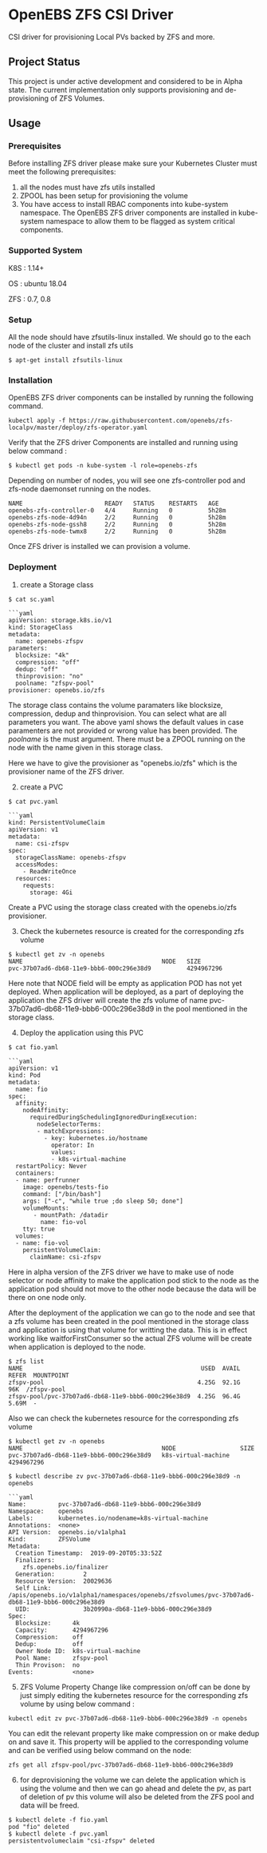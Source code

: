 # OpenEBS ZFS CSI Driver

CSI driver for provisioning Local PVs backed by ZFS and more.

## Project Status

This project is under active development and considered to be in Alpha state.
The current implementation only supports provisioning and de-provisioning of ZFS Volumes.

## Usage

### Prerequisites

Before installing ZFS driver please make sure your Kubernetes Cluster
must meet the following prerequisites:

1. all the nodes must have zfs utils installed
2. ZPOOL has been setup for provisioning the volume
3. You have access to install RBAC components into kube-system namespace.
   The OpenEBS ZFS driver components are installed in kube-system namespace
   to allow them to be flagged as system critical components.

### Supported System

K8S : 1.14+

OS : ubuntu 18.04

ZFS : 0.7, 0.8

### Setup

All the node should have zfsutils-linux installed. We should go to the
each node of the cluster and install zfs utils
```
$ apt-get install zfsutils-linux
```

### Installation

OpenEBS ZFS driver components can be installed by running the
following command.

```
kubectl apply -f https://raw.githubusercontent.com/openebs/zfs-localpv/master/deploy/zfs-operator.yaml
```

Verify that the ZFS driver Components are installed and running using below command :


```
$ kubectl get pods -n kube-system -l role=openebs-zfs
```

Depending on number of nodes, you will see one zfs-controller pod and zfs-node daemonset running
on the nodes.

```
NAME                       READY   STATUS    RESTARTS   AGE
openebs-zfs-controller-0   4/4     Running   0          5h28m
openebs-zfs-node-4d94n     2/2     Running   0          5h28m
openebs-zfs-node-gssh8     2/2     Running   0          5h28m
openebs-zfs-node-twmx8     2/2     Running   0          5h28m

```

Once ZFS driver is installed we can provision a volume.


### Deployment

1. create a Storage class

```
$ cat sc.yaml

```yaml
apiVersion: storage.k8s.io/v1
kind: StorageClass
metadata:
  name: openebs-zfspv
parameters:
  blocksize: "4k"
  compression: "off"
  dedup: "off"
  thinprovision: "no"
  poolname: "zfspv-pool"
provisioner: openebs.io/zfs
```

The storage class contains the volume paramaters like blocksize, compression, dedup and thinprovision. You can select what are all
parameters you want. The above yaml shows the default values in case paramenters are not provided or wrong value has been provided.
The *poolname* is the must argument. There must be a ZPOOL running on the node with the name given in this storage class.

Here we have to give the provisioner as "openebs.io/zfs" which is the provisioner name of the ZFS driver.

2. create a PVC

```
$ cat pvc.yaml

```yaml
kind: PersistentVolumeClaim
apiVersion: v1
metadata:
  name: csi-zfspv
spec:
  storageClassName: openebs-zfspv
  accessModes:
    - ReadWriteOnce
  resources:
    requests:
      storage: 4Gi
```

Create a PVC using the storage class created with the openebs.io/zfs provisioner.

3. Check the kubernetes resource is created for the corresponding zfs volume

```
$ kubectl get zv -n openebs
NAME                                       NODE   SIZE
pvc-37b07ad6-db68-11e9-bbb6-000c296e38d9          4294967296
```

Here note that NODE field will be empty as application POD has not yet deployed.
When application will be deployed, as a part of deploying the application the ZFS
driver will create the zfs volume of name pvc-37b07ad6-db68-11e9-bbb6-000c296e38d9
in the pool mentioned in the storage class.

4. Deploy the application using this PVC

```
$ cat fio.yaml

```yaml
apiVersion: v1
kind: Pod
metadata:
  name: fio
spec:
  affinity:
    nodeAffinity:
      requiredDuringSchedulingIgnoredDuringExecution:
        nodeSelectorTerms:
        - matchExpressions:
          - key: kubernetes.io/hostname
            operator: In
            values:
            - k8s-virtual-machine
  restartPolicy: Never
  containers:
  - name: perfrunner
    image: openebs/tests-fio
    command: ["/bin/bash"]
    args: ["-c", "while true ;do sleep 50; done"]
    volumeMounts:
       - mountPath: /datadir
         name: fio-vol
    tty: true
  volumes:
  - name: fio-vol
    persistentVolumeClaim:
      claimName: csi-zfspv
```

Here in alpha version of the ZFS driver we have to make use of node selector or node affinity
to make the application pod stick to the node as the application pod should not move to the
other node because the data will be there on one node only.

After the deployment of the application we can go to the node and see that a zfs volume has been
created in the pool mentioned in the storage class and application is using that volume for writting
the data. This is in effect working like waitforFirstConsumer so the actual ZFS volume will be create
when application is deployed to the node.

```
$ zfs list
NAME                                                  USED  AVAIL  REFER  MOUNTPOINT
zfspv-pool                                           4.25G  92.1G    96K  /zfspv-pool
zfspv-pool/pvc-37b07ad6-db68-11e9-bbb6-000c296e38d9  4.25G  96.4G  5.69M  -
```
Also we can check the kubernetes resource for the corresponding zfs volume

```
$ kubectl get zv -n openebs
NAME                                       NODE                  SIZE
pvc-37b07ad6-db68-11e9-bbb6-000c296e38d9   k8s-virtual-machine   4294967296

$ kubectl describe zv pvc-37b07ad6-db68-11e9-bbb6-000c296e38d9 -n openebs

```yaml
Name:         pvc-37b07ad6-db68-11e9-bbb6-000c296e38d9
Namespace:    openebs
Labels:       kubernetes.io/nodename=k8s-virtual-machine
Annotations:  <none>
API Version:  openebs.io/v1alpha1
Kind:         ZFSVolume
Metadata:
  Creation Timestamp:  2019-09-20T05:33:52Z
  Finalizers:
    zfs.openebs.io/finalizer
  Generation:        2
  Resource Version:  20029636
  Self Link:         /apis/openebs.io/v1alpha1/namespaces/openebs/zfsvolumes/pvc-37b07ad6-db68-11e9-bbb6-000c296e38d9
  UID:               3b20990a-db68-11e9-bbb6-000c296e38d9
Spec:
  Blocksize:      4k
  Capacity:       4294967296
  Compression:    off
  Dedup:          off
  Owner Node ID:  k8s-virtual-machine
  Pool Name:      zfspv-pool
  Thin Provison:  no
Events:           <none>
```

5. ZFS Volume Property Change like compression on/off can be done by just simply
   editing the kubernetes resource for the corresponding zfs volume by using below command :

```
kubectl edit zv pvc-37b07ad6-db68-11e9-bbb6-000c296e38d9 -n openebs
```

You can edit the relevant property like make compression on or make dedup on and save it.
This property will be applied to the corresponding volume and can be verified using
below command on the node:

```
zfs get all zfspv-pool/pvc-37b07ad6-db68-11e9-bbb6-000c296e38d9
```

6. for deprovisioning the volume we can delete the application which is using
   the volume and then we can go ahead and delete the pv, as part of deletion of
   pv this volume will also be deleted from the ZFS pool and data will be freed.

```
$ kubectl delete -f fio.yaml
pod "fio" deleted
$ kubectl delete -f pvc.yaml
persistentvolumeclaim "csi-zfspv" deleted
```

